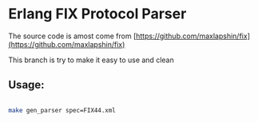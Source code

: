 # Erlang FIX Protocol Parser

The source code is amost come from [https://github.com/maxlapshin/fix](https://github.com/maxlapshin/fix)

This branch is try to make it easy to use and clean

## Usage:
```bash

make gen_parser spec=FIX44.xml

```

